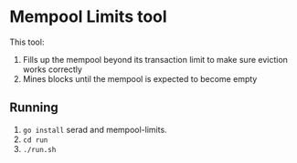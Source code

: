 # Mempool Limits tool

This tool:

1. Fills up the mempool beyond its transaction limit to make sure eviction works correctly
2. Mines blocks until the mempool is expected to become empty

## Running

1. `go install` serad and mempool-limits.
2. `cd run`
3. `./run.sh`


